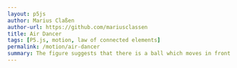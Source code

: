 ```yaml
---  
layout: p5js
author: Marius Claßen
author-url: https://github.com/mariusclassen
title: Air Dancer
tags: [P5.js, motion, law of connected elements]
permalink: /motion/air-dancer
summary: The figure suggests that there is a ball which moves in front of two lines. One end of each line and the ball are connected to the position of the mouse.
---  
```

